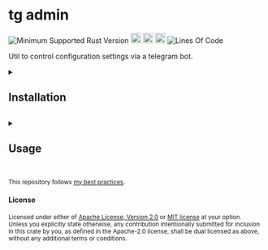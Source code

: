 # tg admin
![Minimum Supported Rust Version](https://img.shields.io/badge/nightly-1.81+-ab6000.svg)
[<img alt="crates.io" src="https://img.shields.io/crates/v/tg_admin.svg?color=fc8d62&logo=rust" height="20" style=flat-square>](https://crates.io/crates/tg_admin)
[<img alt="docs.rs" src="https://img.shields.io/badge/docs.rs-66c2a5?style=for-the-badge&labelColor=555555&logo=docs.rs&style=flat-square" height="20">](https://docs.rs/tg_admin)
[<img alt="build status" src="https://img.shields.io/github/actions/workflow/status/valeratrades/tg_admin/ci.yml?branch=master&style=for-the-badge&style=flat-square" height="20">](https://github.com/valeratrades/tg_admin/actions?query=branch%3Amaster) <!--NB: Won't find it if repo is private-->
![Lines Of Code](https://img.shields.io/badge/LoC-725-lightblue)

Util to control configuration settings via a telegram bot.

<!-- markdownlint-disable -->
<details>
  <summary>
    <h2>Installation<h2>
  </summary>

unimplemented!()
</details>

<details>
  <summary>
    <h2>Usage<h2>
  </summary>

unimplemented!()
</details>
<!-- markdownlint-restore -->


<br>

<sup>
This repository follows <a href="https://github.com/valeratrades/.github/tree/master/best_practices">my best practices</a>.
</sup>

#### License

<sup>
Licensed under either of <a href="LICENSE-APACHE">Apache License, Version
2.0</a> or <a href="LICENSE-MIT">MIT license</a> at your option.
</sup>

<br>

<sub>
Unless you explicitly state otherwise, any contribution intentionally submitted
for inclusion in this crate by you, as defined in the Apache-2.0 license, shall
be dual licensed as above, without any additional terms or conditions.
</sub>
